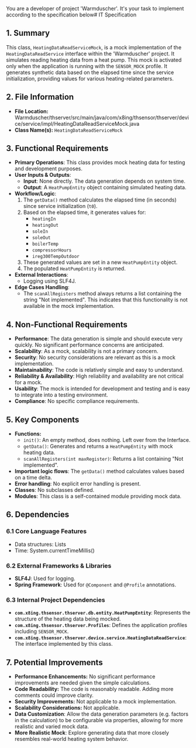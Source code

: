 You are a developer of project 'Warmduscher'. It's your task to implement according to the specification below# IT Specification

## 1. Summary

This class, `HeatingDataReadServiceMock`, is a mock implementation of the `HeatingDataReadService` interface within the 'Warmduscher' project. It simulates reading heating data from a heat pump. This mock is activated only when the application is running with the `SENSOR_MOCK` profile. It generates synthetic data based on the elapsed time since the service initialization, providing values for various heating-related parameters.

## 2. File Information

- **File Location:** Warmduscher/thserver/src/main/java/com/x8ing/thsensor/thserver/device/service/impl/HeatingDataReadServiceMock.java
- **Class Name(s):** `HeatingDataReadServiceMock`

## 3. Functional Requirements

- **Primary Operations**: This class provides mock heating data for testing and development purposes.
- **User Inputs & Outputs**:
    - **Input**: None directly. The data generation depends on system time.
    - **Output**: A `HeatPumpEntity` object containing simulated heating data.
- **Workflow/Logic**:
    1. The `getData()` method calculates the elapsed time (in seconds) since service initialization (`t0`).
    2. Based on the elapsed time, it generates values for:
        - `heatingIn`
        - `heatingOut`
        - `soleIn`
        - `soleOut`
        - `boilerTemp`
        - `compressorHours`
        - `ireg300TempOutdoor`
    3. These generated values are set in a new `HeatPumpEntity` object.
    4. The populated `HeatPumpEntity` is returned.
- **External Interactions**:
    - Logging using SLF4J.
- **Edge Cases Handling**: 
    - The `scanAllRegisters` method always returns a list containing the string "Not implemented". This indicates that this functionality is not available in the mock implementation.

## 4. Non-Functional Requirements

- **Performance**: The data generation is simple and should execute very quickly. No significant performance concerns are anticipated.
- **Scalability**: As a mock, scalability is not a primary concern.
- **Security**: No security considerations are relevant as this is a mock implementation.
- **Maintainability**: The code is relatively simple and easy to understand.
- **Reliability & Availability**: High reliability and availability are not critical for a mock.
- **Usability**:  The mock is intended for development and testing and is easy to integrate into a testing environment.
- **Compliance**: No specific compliance requirements.

## 5. Key Components

- **Functions:**
    - `init()`:  An empty method, does nothing.  Left over from the Interface.
    - `getData()`:  Generates and returns a `HeatPumpEntity` with mock heating data.
    - `scanAllRegisters(int maxRegister)`: Returns a list containing "Not implemented".
- **Important logic flows**: The `getData()` method calculates values based on a time delta.
- **Error handling**: No explicit error handling is present.
- **Classes**: No subclasses defined.
- **Modules**: This class is a self-contained module providing mock data.

## 6. Dependencies

### 6.1 Core Language Features

- Data structures: Lists
- Time: System.currentTimeMillis()

### 6.2 External Frameworks & Libraries

- **SLF4J**: Used for logging.
- **Spring Framework**: Used for `@Component` and `@Profile` annotations.

### 6.3 Internal Project Dependencies

- **`com.x8ing.thsensor.thserver.db.entity.HeatPumpEntity`**: Represents the structure of the heating data being mocked.
- **`com.x8ing.thsensor.thserver.Profiles`**: Defines the application profiles including `SENSOR_MOCK`.
- **`com.x8ing.thsensor.thserver.device.service.HeatingDataReadService`**: The interface implemented by this class.

## 7. Potential Improvements

- **Performance Enhancements:** No significant performance improvements are needed given the simple calculations.
- **Code Readability:** The code is reasonably readable. Adding more comments could improve clarity.
- **Security Improvements:** Not applicable to a mock implementation.
- **Scalability Considerations:** Not applicable.
- **Data Customization**: Allow the data generation parameters (e.g. factors in the calculation) to be configurable via properties, allowing for more realistic and varied mock data.
- **More Realistic Mock**:  Explore generating data that more closely resembles real-world heating system behavior.